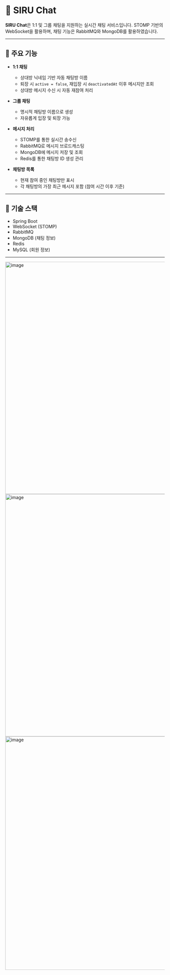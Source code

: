 # 💬 SIRU Chat

**SIRU Chat**은 1:1 및 그룹 채팅을 지원하는 실시간 채팅 서비스입니다. STOMP 기반의 WebSocket을 활용하며, 채팅 기능은 RabbitMQ와 MongoDB를 활용하였습니다.

---

## 🔧 주요 기능

- **1:1 채팅**
  - 상대방 닉네임 기반 자동 채팅방 이름
  - 퇴장 시 `active = false`, 재입장 시 `deactivatedAt` 이후 메시지만 조회
  - 상대방 메시지 수신 시 자동 재참여 처리

- **그룹 채팅**
  - 명시적 채팅방 이름으로 생성
  - 자유롭게 입장 및 퇴장 가능

- **메시지 처리**
  - STOMP를 통한 실시간 송수신
  - RabbitMQ로 메시지 브로드캐스팅
  - MongoDB에 메시지 저장 및 조회
  - Redis를 통한 채팅방 ID 생성 관리

- **채팅방 목록**
  - 현재 참여 중인 채팅방만 표시
  - 각 채팅방의 가장 최근 메시지 포함 (참여 시간 이후 기준)

---

## 📌 기술 스택

- Spring Boot
- WebSocket (STOMP)
- RabbitMQ
- MongoDB (채팅 정보)
- Redis
- MySQL (회원 정보)

---

<img width="1563" height="734" alt="image" src="https://github.com/user-attachments/assets/1378e58d-4617-4b0e-af38-7a9c6e247b96" />
<img width="1602" height="766" alt="image" src="https://github.com/user-attachments/assets/19b15571-75f1-46c6-8b37-4942af544051" />
<img width="1577" height="738" alt="image" src="https://github.com/user-attachments/assets/6185d09c-f881-4cb4-b96d-fb67910a23fd" />

